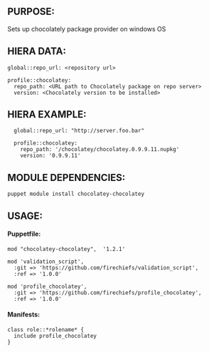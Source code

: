 ## PURPOSE:

Sets up chocolately package provider on windows OS

## HIERA DATA:
```
global::repo_url: <repository url>

profile::chocolatey:
  repo_path: <URL path to Chocolately package on repo server>
  version: <Chocolately version to be installed>
```
## HIERA EXAMPLE:
```
  global::repo_url: "http://server.foo.bar"

  profile::chocolatey:
    repo_path: '/chocolatey/chocolatey.0.9.9.11.nupkg'
    version: '0.9.9.11'

```

## MODULE DEPENDENCIES:
```
puppet module install chocolatey-chocolatey
```
## USAGE:

#### Puppetfile:
```
mod "chocolatey-chocolatey",  '1.2.1'

mod 'validation_script',
  :git => 'https://github.com/firechiefs/validation_script',
  :ref => '1.0.0'

mod 'profile_chocolatey',
  :git => 'https://github.com/firechiefs/profile_chocolatey',
  :ref => '1.0.0'
```
#### Manifests:
```
class role::*rolename* {
  include profile_chocolatey
}
```
